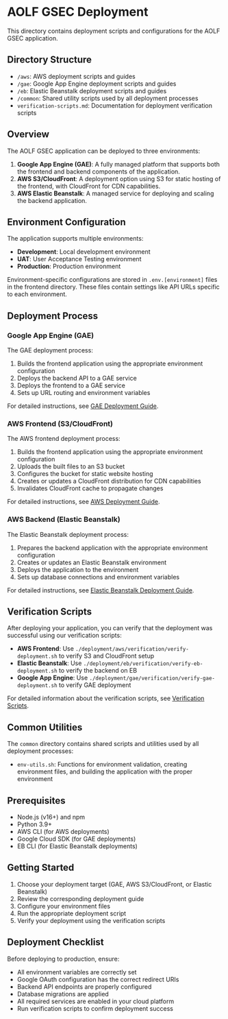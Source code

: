 # AOLF GSEC Deployment

This directory contains deployment scripts and configurations for the AOLF GSEC application.

## Directory Structure

- `/aws`: AWS deployment scripts and guides
- `/gae`: Google App Engine deployment scripts and guides
- `/eb`: Elastic Beanstalk deployment scripts and guides
- `/common`: Shared utility scripts used by all deployment processes
- `verification-scripts.md`: Documentation for deployment verification scripts

## Overview

The AOLF GSEC application can be deployed to three environments:

1. **Google App Engine (GAE)**: A fully managed platform that supports both the frontend and backend components of the application.
2. **AWS S3/CloudFront**: A deployment option using S3 for static hosting of the frontend, with CloudFront for CDN capabilities.
3. **AWS Elastic Beanstalk**: A managed service for deploying and scaling the backend application.

## Environment Configuration

The application supports multiple environments:

- **Development**: Local development environment
- **UAT**: User Acceptance Testing environment
- **Production**: Production environment

Environment-specific configurations are stored in `.env.[environment]` files in the frontend directory. These files contain settings like API URLs specific to each environment.

## Deployment Process

### Google App Engine (GAE)

The GAE deployment process:

1. Builds the frontend application using the appropriate environment configuration
2. Deploys the backend API to a GAE service
3. Deploys the frontend to a GAE service
4. Sets up URL routing and environment variables

For detailed instructions, see [GAE Deployment Guide](./gae/README.md).

### AWS Frontend (S3/CloudFront)

The AWS frontend deployment process:

1. Builds the frontend application using the appropriate environment configuration
2. Uploads the built files to an S3 bucket
3. Configures the bucket for static website hosting
4. Creates or updates a CloudFront distribution for CDN capabilities
5. Invalidates CloudFront cache to propagate changes

For detailed instructions, see [AWS Deployment Guide](./aws/README.md).

### AWS Backend (Elastic Beanstalk)

The Elastic Beanstalk deployment process:

1. Prepares the backend application with the appropriate environment configuration
2. Creates or updates an Elastic Beanstalk environment
3. Deploys the application to the environment
4. Sets up database connections and environment variables

For detailed instructions, see [Elastic Beanstalk Deployment Guide](./eb/aws-eb-deployment-guide.md).

## Verification Scripts

After deploying your application, you can verify that the deployment was successful using our verification scripts:

- **AWS Frontend**: Use `./deployment/aws/verification/verify-deployment.sh` to verify S3 and CloudFront setup
- **Elastic Beanstalk**: Use `./deployment/eb/verification/verify-eb-deployment.sh` to verify the backend on EB
- **Google App Engine**: Use `./deployment/gae/verification/verify-gae-deployment.sh` to verify GAE deployment

For detailed information about the verification scripts, see [Verification Scripts](./verification-scripts.md).

## Common Utilities

The `common` directory contains shared scripts and utilities used by all deployment processes:

- `env-utils.sh`: Functions for environment validation, creating environment files, and building the application with the proper environment

## Prerequisites

- Node.js (v16+) and npm
- Python 3.9+
- AWS CLI (for AWS deployments)
- Google Cloud SDK (for GAE deployments)
- EB CLI (for Elastic Beanstalk deployments)

## Getting Started

1. Choose your deployment target (GAE, AWS S3/CloudFront, or Elastic Beanstalk)
2. Review the corresponding deployment guide
3. Configure your environment files
4. Run the appropriate deployment script
5. Verify your deployment using the verification scripts

## Deployment Checklist

Before deploying to production, ensure:

- All environment variables are correctly set
- Google OAuth configuration has the correct redirect URIs
- Backend API endpoints are properly configured
- Database migrations are applied
- All required services are enabled in your cloud platform
- Run verification scripts to confirm deployment success 